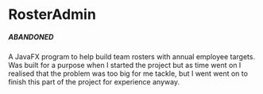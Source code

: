 # RosterAdmin
##### ABANDONED

A JavaFX program to help build team rosters with annual employee targets. Was built for a purpose when I started the project but as time went on I realised that the problem was too big for me tackle, but I went went on to finish this part of the project for experience anyway. 

